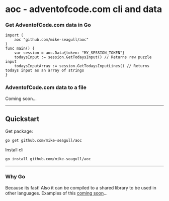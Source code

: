 aoc - adventofcode.com cli and data
===
### Get AdventofCode.com data in Go
```golang
import (
    aoc "github.com/mike-seagull/aoc"
)
func main() {
    var session = aoc.Data{token: "MY_SESSION_TOKEN"}
    todaysInput := session.GetTodaysInput() // Returns raw puzzle input
    todaysInputArray := session.GetTodaysInputLines() // Returns todays input as an array of strings
}
```
### AdventofCode.com data to a file
Coming soon...
___
## Quickstart
Get package:
```bash
go get github.com/mike-seagull/aoc
```
Install cli
```bash
go install github.com/mike-seagull/aoc
```
___
### Why Go
Because its fast! Also it can be compiled to a shared library to be used in other languages. Examples of this [coming soon](https://github.com/mike-seagull/aoc/issues/3)...
